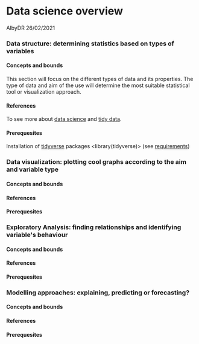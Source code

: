Data science overview 
================
  AlbyDR
26/02/2021

### Data structure: determining statistics based on types of variables

#### Concepts and bounds

This section will focus on the different types of data and its properties. The type of data and aim of the use will determine the most suitable statistical tool or visualization approach. 

#### References

To see more about [data science](https://rafalab.github.io/dsbook) and [tidy data](https://rafalab.github.io/dsbook/tidyverse.html). 


#### Prerequesites

Installation of [tidyverse](https://rstudio.com/) packages <library(tidyverse)> (see [requirements](https://github.com/AlbyDR/UWI-CouRse/blob/main/Requirements.md))

### Data visualization: plotting cool graphs according to the aim and variable type

#### Concepts and bounds

#### References

#### Prerequesites

###	Exploratory Analysis: finding relationships and identifying variable's behaviour 

#### Concepts and bounds

#### References

#### Prerequesites

###	Modelling approaches: explaining, predicting or forecasting? 

#### Concepts and bounds

#### References

#### Prerequesites